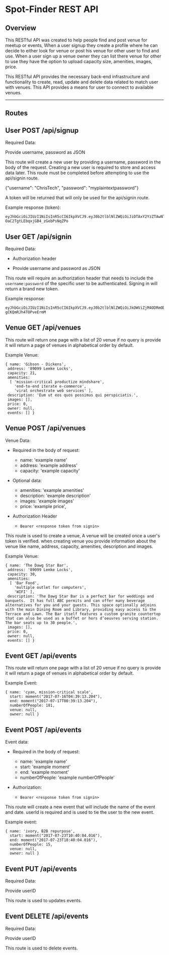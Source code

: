 # Spot-Finder REST API

## Overview
This RESTful API was created to help people find and post venue for meetup or events, When a user signup they create a profile where he can decide to either look for venue or post his venue for other user to find and use. When a user sign up a venue owner they can list there venue for other to use they have the option to upload capacity size, amenities, images, price.

This RESTful API provides the necessary back-end infrastructure and functionality to create, read, update and delete data related to match user with venues. This API provides a means for user to connect to available venues.

****
## Routes

## User POST /api/signup

Required Data:

Provide username, password as JSON

This route will create a new user by providing a username, password in the body of the request. Creating a new user is required to store and access data later. This route must be completed before attempting to use the api/signin route.

{"username": "ChrisTech", "password": "myplaintextpassword"}

A token will be returned that will only be used for the api/signin route.

Example response (token):
```
eyJhbGciOiJIUzI1NiIsInR5cCI6IkpXVCJ9.eyJ0b2tlblNlZWQiOiJiOTAxY2YzZTAwNTE2Y2I0Mzg3Y2E3NGQwMGY5NWJjZjE4ZDQ0NzAyOTc4NmI2ZjVlYzE2ZWNiZmU3NmY2NmZmIiwiaWF0IjoxNDk5OTcwNzU4fQ.uATRkaPntQVETY-OaC2TgtLEbqxjGB4_zGebPsNqZPo
```


## User GET /api/signin

Required Data:

  * Authorization header

  * Provide username and password as JSON

This route will require an authorization header that needs to include the `username:password` of the specific user to be authenticated. Signing in will return a brand new token.

Example response:
```
eyJhbGciOiJIUzI1NiIsInR5cCI6IkpXVCJ9.eyJ0b2tlblNlZWQiOiJkOWViZjM4ODRmODFkNjg4NWMxZTljNjhkYWYwOTI3NmYxMzhhODcxZjZkZmM3NzIyOTc3MTdmNmJkNjFlYzQ2IiwiaWF0IjoxNDk5OTcyODg2fQ.HlPWON2qo8jzjYqt5cGBpwDr-gCKQmRJh4TOPveErmM
```
## Venue GET /api/venues

This route will return one page  with a list of 20 venue if no query is provide it will return a page of venues in alphabetical order by default.

Example Venue:

```
{ name: 'Gibson - Dickens',
 address: '89099 Lemke Locks',
 capacity: 21,
 amenities:
  [ 'mission-critical productize mindshare',
    'end-to-end iterate e-commerce',
    'viral orchestrate web services' ],
 description: 'Eum ut eos quos possimus qui perspiciatis.',
 images: [],
 price: 0,
 owner: null,
 events: [] }

```


## Venue POST /api/venues

Venue Data:

* Required in the body of request:
  * name: 'example name'
  * address: 'example address'
  * capacity: 'example capacity'

* Optional data:
  * amenities: 'example amenities'
  * description: 'example description'
  * images: 'example images'
  * price: 'example price',

* Authorization Header
  * `Bearer <response token from signin>`

This route is used to create a venue, A venue will be created  once a user's token is verified. when creating venue you provide information about the venue like name, address, capacity, amenities, description and images.

Example Venue:

```
{ name: 'The Dawg Star Bar',
 address: '89099 Lemke Locks',
 capacity: 30,
 amenities:
  [ 'Bar Food',
    'multiple outlet for computers',
    'WIFI' ],
 description: 'The Dawg Star Bar is a perfect bar for weddings and banquets.  It has full ABC permits and can offer many beverage alternatives for you and your guests. This space optionally adjoins with the main Dining Room and Library, providing easy access to the Terrace and Lawn. The Bar itself features a custom granite countertop that can also be used as a buffet or hors d’oeuvres serving station.  The bar seats up to 30 people.',
 images: [],
 price: 0,
 owner: null,
 events: [] }
```

## Event GET /api/events

This route will return one page  with a list of 20 venue if no query is provide it will return a page of venues in alphabetical order by default.

Example Event:

```
{ name: 'cyan, mission-critical scale',
  start: moment("2017-07-16T04:39:13.204"),
  end: moment("2017-07-17T00:39:13.204"),
  numberOfPeople: 181,
  venue: null,
  owner: null }
```
## Event POST /api/events

Event data:

* Required in the body of request:
  * name: 'example name'
  * start: 'example moment'
  * end: 'example moment'
  * numberOfPeople: 'example numberOfPeople'

* Authorization:
  *  `Bearer <response token from signin>`

This route will create a new event that will include the name of the event and date. userId is required and is used to tie the user to the new event.

Example event:
```
{ name: 'ivory, B2B repurpose',
  start: moment("2017-07-23T10:40:04.016"),
  end: moment("2017-07-23T18:40:04.016"),
  numberOfPeople: 15,
  venue: null,
  owner: null }
```

## Event PUT /api/events

Required Data:

Provide userID

This route is used to updates events.  

## Event DELETE /api/events

Required Data:

Provide userID

This route is used to delete events.

